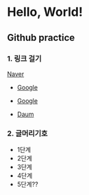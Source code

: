 
<h1>Hello, World!</h1>

<h2> Github practice </h2>

<h3>1. 링크 걸기</h3>

[Naver][naverlink]

[naverlink]: https://naver.com "Go naver"

<ul>
<li>
  
[Google][googlelink]
  
[googlelink]: https://google.com "Go google"

</li>
</ul>


* [Google][googlelink]

[googlelink]: https://google.com "Go google"

* [Daum](https://Daum.net, "Daum link")


<h3>2. 글머리기호</h3>

* 1단계
* 2단계
* 3단계
* 4단계
* 5단계??

